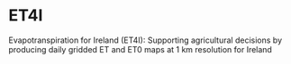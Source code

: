# ET4I
Evapotranspiration for Ireland (ET4I): Supporting agricultural decisions by producing daily gridded ET and ET0 maps at 1 km resolution for Ireland
